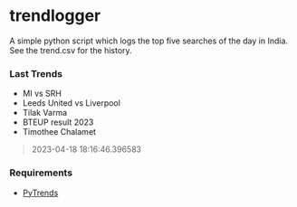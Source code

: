 # trendlogger
A simple python script which logs the top five searches of the day in India.<br>See the trend.csv for the history.<br>

<!-- Last Trends -->
### Last Trends
* MI vs SRH
* Leeds United vs Liverpool
* Tilak Varma
* BTEUP result 2023
* Timothee Chalamet
> 2023-04-18 18:16:46.396583

<!-- Requirements -->
### Requirements
* [PyTrends](https://github.com/dreyco676/pytrends)
